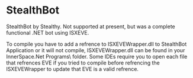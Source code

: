# StealthBot
StealthBot by Stealthy. Not supported at present, but was a complete functional .NET bot using ISXEVE.


To compile you have to add a refrence to ISXEVEWrapper.dll to StealthBot Application or it will not compile, ISXEVEWrapper.dll can be found in your InnerSpace\.Net Programs\ folder. Some IDEs require you to open each file that refrences EVE if you tried to compile before refrencing the ISXEVEWrapper to update that EVE is a valid refrence.
